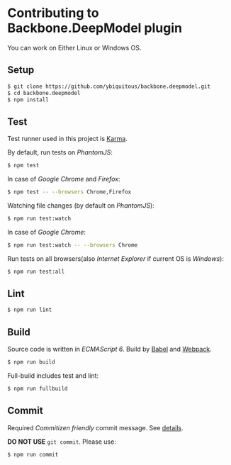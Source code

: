 # Contributing to Backbone.DeepModel plugin

You can work on Either Linux or Windows OS.

## Setup

```sh
$ git clone https://github.com/ybiquitous/backbone.deepmodel.git
$ cd backbone.deepmodel
$ npm install
```

## Test

Test runner used in this project is [Karma](https://karma-runner.github.io/).

By default, run tests on *PhantomJS*:
```sh
$ npm test
```

In case of *Google Chrome* and *Firefox*:
```sh
$ npm test -- --browsers Chrome,Firefox
```

Watching file changes (by default on *PhantomJS*):
```sh
$ npm run test:watch
```

In case of *Google Chrome*:
```sh
$ npm run test:watch -- --browsers Chrome
```

Run tests on all browsers(also *Internet Explorer* if current OS is *Windows*):
```sh
$ npm run test:all
```

## Lint

```sh
$ npm run lint
```

## Build

Source code is written in *ECMAScript 6*. Build by [Babel](https://babeljs.io/) and [Webpack](https://webpack.github.io/).

```sh
$ npm run build
```

Full-build includes test and lint:
```sh
$ npm run fullbuild
```

## Commit

Required *Commitizen friendly* commit message. See [details](https://github.com/commitizen/cz-cli).

**DO NOT USE** `git commit`. Please use:

```sh
$ npm run commit
```
